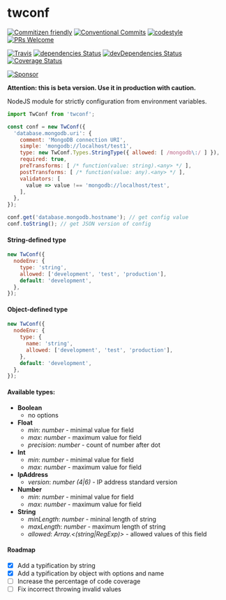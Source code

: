 # twconf
[![Commitizen friendly](https://img.shields.io/badge/commitizen-friendly-brightgreen.svg?style=flat-square)](http://commitizen.github.io/cz-cli/)
[![Conventional Commits](https://img.shields.io/badge/Conventional%20Commits-1.0.0-yellow.svg?style=flat-square)](https://conventionalcommits.org)
[![codestyle](https://img.shields.io/badge/codestyle-airbnb-brightgreen.svg?style=flat-square)](https://github.com/airbnb/javascript)
[![PRs Welcome](https://img.shields.io/badge/PRs-welcome-brightgreen.svg?style=flat-square)](http://makeapullrequest.com)

[![Travis](https://img.shields.io/travis/TeslaCtroitel/twconf.svg?style=flat-square)](https://travis-ci.org/TeslaCtroitel/twconf)
[![dependencies Status](https://david-dm.org/TeslaCtroitel/twconf/status.svg?style=flat-square)](https://david-dm.org/TeslaCtroitel/twconf)
[![devDependencies Status](https://david-dm.org/TeslaCtroitel/twconf/dev-status.svg?style=flat-square)](https://david-dm.org/TeslaCtroitel/twconf?type=dev)
[![Coverage Status](https://img.shields.io/coveralls/TeslaCtroitel/twconf.svg?style=flat-square)](https://coveralls.io/github/TeslaCtroitel/twconf)

[![Sponsor](https://app.codesponsor.io/embed/jkPpzosXxwDBBaBNpoqWKCXd/TeslaCtroitel/twconf.svg)](https://app.codesponsor.io/link/jkPpzosXxwDBBaBNpoqWKCXd/TeslaCtroitel/twconf)

**Attention: this is beta version. Use it in production with caution.**

NodeJS module for strictly configuration from environment variables.

```javascript
import TwConf from 'twconf';

const conf = new TwConf({
  'database.mongodb.uri': {
    comment: 'MongoDB connection URI',
    simple: 'mongodb://localhost/test1',
    type: new TwConf.Types.StringType({ allowed: [ /mongodb\:/ ] }),
    required: true,
    preTransforms: [ /* function(value: string).<any> */ ],
    postTransforms: [ /* function(value: any).<any> */ ],
    validators: [
      value => value !== 'mongodb://localhost/test',
    ],
  },
});

conf.get('database.mongodb.hostname'); // get config value
conf.toString(); // get JSON version of config
```
#### String-defined type
``` javascript
new TwConf({
  nodeEnv: {
    type: 'string',
    allowed: ['development', 'test', 'production'],
    default: 'development',
  },
});
```

#### Object-defined type
``` javascript
new TwConf({
  nodeEnv: {
    type: {
      name: 'string',
      allowed: ['development', 'test', 'production'],
    },
    default: 'development',
  },
});
```

#### Available types:
- **Boolean**
  - no options
- **Float**
  - *min*: *number* - minimal value for field
  - *max*: *number* - maximum value for field
  - *precision*: *number* - count of number after dot
- **Int**
  - *min*: *number* - minimal value for field
  - *max*: *number* - maximum value for field
- **IpAddress**
  - *version*: *number (4|6)* - IP address standard version
- **Number**
  - *min*: *number* - minimal value for field
  - *max*: *number* - maximum value for field
- **String**
  - *minLength*: *number* - mininal length of string
  - *maxLength*: *number* - maximum length of string
  - *allowed*: *Array.<(string|RegExp)>* - allowed values of this field

#### Roadmap
- [x] Add a typification by string
- [x] Add a typification by object with options and name
- [ ] Increase the percentage of code coverage
- [ ] Fix incorrect throwing invalid values

